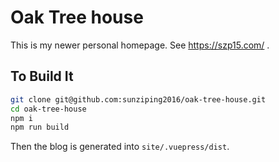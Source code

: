 # Oak Tree house

This is my newer personal homepage. See https://szp15.com/ .

## To Build It

```bash
git clone git@github.com:sunziping2016/oak-tree-house.git
cd oak-tree-house
npm i
npm run build
```

Then the blog is generated into `site/.vuepress/dist`.
